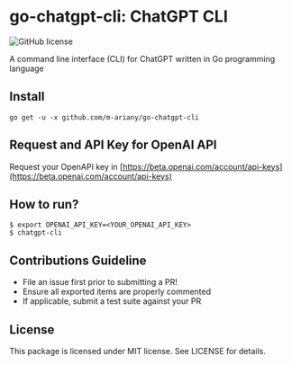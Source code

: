 # go-chatgpt-cli: ChatGPT CLI

![GitHub license](https://img.shields.io/badge/license-MIT-blue.svg)

A command line interface (CLI) for ChatGPT written in Go programming language

## Install

    go get -u -x github.com/m-ariany/go-chatgpt-cli

## Request and API Key for OpenAI API

Request your OpenAPI key in [https://beta.openai.com/account/api-keys](https://beta.openai.com/account/api-keys)

## How to run?

    $ export OPENAI_API_KEY=<YOUR_OPENAI_API_KEY>
    $ chatgpt-cli

## Contributions Guideline

* File an issue first prior to submitting a PR!
* Ensure all exported items are properly commented
* If applicable, submit a test suite against your PR

## License

This package is licensed under MIT license. See LICENSE for details.
